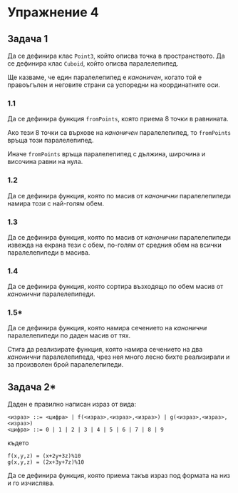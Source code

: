 # Упражнение 4
## Задача 1
Да се дефинира клас `Point3`, който описва точка в пространството.
Да се дефинира клас `Cuboid`, който описва паралелепипед.

Ще казваме, че един паралелепипед е *каноничен*, когато той е правоъгълен и неговите страни са успоредни на координатните оси.

### 1.1
Да се дефинира функция `fromPoints`, която приема 8 точки в равнината.

Ако тези 8 точки са върхове на _каноничен_ паралелепипед, то `fromPoints` връща този паралелепипед.

Иначе `fromPoints` връща паралелепипед с дължина, широчина и височина равни на нула.

### 1.2
Да се дефинира функция, която по масив от _канонични_ паралелепипеди намира този с най-голям обем.

### 1.3
Да се дефинира функция, която по масив от _канонични_ паралелепипеди извежда на екрана тези с обем, по-голям от средния обем на всички паралелепипеди в масива.

### 1.4
Да се дефинира функция, която сортира възходящо по обем масив от _канонични_ паралелепипеди.

### 1.5*
Да се дефинира функция, която намира сечението на _канонични_ паралелепипеди по даден масив от тях.

Стига да реализирате функция, която намира сечението на два _канонични_ паралелепипеда, чрез нея много лесно бихте реализирали и за произволен брой паралелепипеди.

## Задача 2*
Даден е правилно написан израз от вида:
```
<израз> ::= <цифра> | f(<израз>,<израз>,<израз>) | g(<израз>,<израз>,<израз>)
<цифра> ::= 0 | 1 | 2 | 3 | 4 | 5 | 6 | 7 | 8 | 9
```
където
```
f(x,y,z) = (x+2y+3z)%10
g(x,y,z) = (2x+3y+7z)%10
```
Да се дефинира функция, която приема такъв израз под формата на низ и го изчислява.

